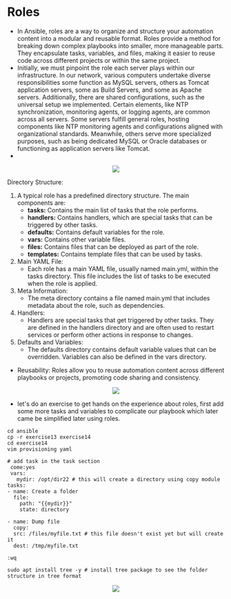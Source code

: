 # Roles
- In Ansible, roles are a way to organize and structure your automation content into a modular and reusable format. Roles provide a method for breaking down complex playbooks into smaller, more manageable parts. They encapsulate tasks, variables, and files, making it easier to reuse code across different projects or within the same project.
- Initially, we must pinpoint the role each server plays within our infrastructure. In our network, various computers undertake diverse responsibilities some function as MySQL servers, others as Tomcat application servers, some as Build Servers, and some as Apache servers. Additionally, there are shared configurations, such as the universal setup we implemented. Certain elements, like NTP synchronization, monitoring agents, or logging agents, are common across all servers. Some servers fulfill general roles, hosting components like NTP monitoring agents and configurations aligned with organizational standards. Meanwhile, others serve more specialized purposes, such as being dedicated MySQL or Oracle databases or functioning as application servers like Tomcat.
- 
 <p align="center">
  <img src="https://github.com/k-mughal/Ansible/assets/18217530/95a026f1-e3f3-4ec5-8db5-339b6ff158dc">
</p>


Directory Structure:

1. A typical role has a predefined directory structure. The main components are:
    - **tasks:** Contains the main list of tasks that the role performs.
    - **handlers:** Contains handlers, which are special tasks that can be triggered by other tasks.
    - **defaults:** Contains default variables for the role.
    - **vars:** Contains other variable files.
    - **files:** Contains files that can be deployed as part of the role.
    - **templates:** Contains template files that can be used by tasks.
1. Main YAML File:
   - Each role has a main YAML file, usually named main.yml, within the tasks directory. This file includes the list of tasks to be executed when the role is applied.
1. Meta Information:
   - The meta directory contains a file named main.yml that includes metadata about the role, such as dependencies.
1. Handlers:
   - Handlers are special tasks that get triggered by other tasks. They are defined in the handlers directory and are often used to restart services or perform other actions in response to changes.
1. Defaults and Variables:
   - The defaults directory contains default variable values that can be overridden. Variables can also be defined in the vars directory.
- Reusability: Roles allow you to reuse automation content across different playbooks or projects, promoting code sharing and consistency.

<p align="center">
  <img src="https://github.com/k-mughal/Ansible/assets/18217530/d92df0fc-e141-46f1-bfa6-866f6f84047a">
</p>


- let's do an exercise to get hands on the experience about roles, first add some more tasks and variables to complicate our playbook which later came be simplified later using roles.
  
 ```
 cd ansible
 cp -r exercise13 exercise14
 cd exercise14
 vim provisioning yaml

 # add task in the task section 
  come:yes
  vars:
    mydir: /opt/dir22 # this will create a directory using copy module
tasks:
 - name: Create a folder
   file:
     path: "{{mydir}}"    
     state: directory

 - name: Dump file 
   copy:
   src: /files/myfile.txt # this file doesn't exist yet but will create it
   dest: /tmp/myfile.txt

:wq

sudo apt install tree -y # install tree package to see the folder structure in tree format 
```

<p align="center">
  <img src="https://github.com/k-mughal/Ansible/assets/18217530/3b23d09d-619f-4ad7-887d-d808a8785c83">
</p>
